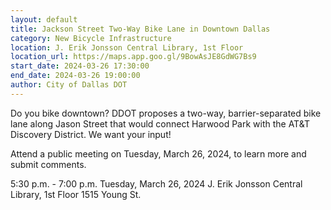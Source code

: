 ```yaml
---
layout: default
title: Jackson Street Two-Way Bike Lane in Downtown Dallas
category: New Bicycle Infrastructure
location: J. Erik Jonsson Central Library, 1st Floor
location_url: https://maps.app.goo.gl/9BowAsJE8GdWG7Bs9
start_date: 2024-03-26 17:30:00
end_date: 2024-03-26 19:00:00
author: City of Dallas DOT
---
```

Do you bike downtown? DDOT proposes a two-way, barrier-separated bike lane along Jason Street that would connect Harwood Park with the AT&T Discovery District. We want your input!

Attend a public meeting on Tuesday, March 26, 2024, to learn more and submit comments.

5:30 p.m. - 7:00 p.m.
Tuesday, March 26, 2024
J. Erik Jonsson Central Library, 1st Floor
1515 Young St.